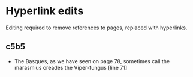 # Hyperlink edits
Editing required to remove references to pages, replaced with hyperlinks.

## c5b5
* The Basques, as we have seen on page 78, sometimes call the marasmius oreades the Viper-fungus [line 71]
